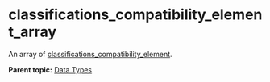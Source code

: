 # classifications\_compatibility\_element\_array

An array of [classifications\_compatibility\_element](r_classifications_compatibility_element.md#).

**Parent topic:** [Data Types](../data_types/classifications_data_types.md)

